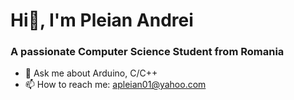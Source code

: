 # Hi👋, I'm Pleian Andrei
### A passionate Computer Science Student from Romania 

<!--
**Andi-Pleian/Andi-Pleian** is a ✨ _special_ ✨ repository because its `README.md` (this file) appears on your GitHub profile.
-->

- 💬 Ask me about Arduino, C/C++
- 📫 How to reach me: apleian01@yahoo.com
